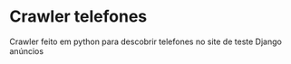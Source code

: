 # Crawler telefones
Crawler feito em python para descobrir telefones no site de teste Django anúncios